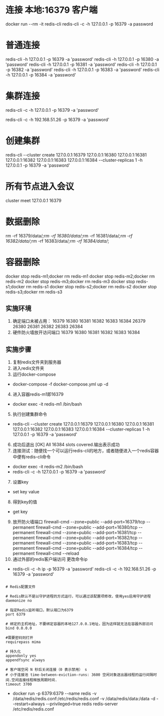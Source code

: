 # 连接 本地:16379 客户端
docker run --rm -it redis-cli redis-cli -c -h 127.0.0.1 -p 16379 -a password

# 普通连接
redis-cli  -h 127.0.0.1 -p 16379 -a 'password'
redis-cli  -h 127.0.0.1 -p 16380 -a 'password'
redis-cli  -h 127.0.0.1 -p 16381 -a 'password'
redis-cli  -h 127.0.0.1 -p 16382 -a 'password'
redis-cli  -h 127.0.0.1 -p 16383 -a 'password'
redis-cli  -h 127.0.0.1 -p 16384 -a 'password'


# 集群连接
redis-cli -c -h 127.0.0.1 -p 16379 -a 'password'

redis-cli -c -h 192.168.51.26 -p 16379 -a 'password'

# 创建集群
redis-cli --cluster create 127.0.0.1:16379  127.0.0.1:16380  127.0.0.1:16381  127.0.0.1:16382  127.0.0.1:16383  127.0.0.1:16384  --cluster-replicas 1 -h 127.0.0.1 -p 16379 -a 'password'

# 所有节点进入会议
cluster meet 127.0.0.1 16379

# 数据删除
rm -rf 16379/data/*;rm -rf 16380/data/*;rm -rf 16381/data/*;rm -rf 16382/data/*;rm -rf 16383/data/*;rm -rf 16384/data/*;

# 容器删除
docker stop redis-m1;docker rm redis-m1
docker stop redis-m2;docker rm redis-m2
docker stop redis-m3;docker rm redis-m3
docker stop redis-s1;docker rm redis-s1
docker stop redis-s2;docker rm redis-s2
docker stop redis-s3;docker rm redis-s3


## 实施环境
1. 确定端口未被占用：
16379
16380
16381
16382
16383
16384
26379
26380
26381
26382
26383
26384
2. 硬件防火墙放开访问端口
16379
16380
16381
16382
16383
16384


## 实施步骤
1. 复制redis文件夹到服务器
2. 进入redis文件夹
3. 运行docker-compose
* docker-compose -f docker-compose.yml up -d
4. 进入容器redis-m1即16379
* docker exec -it redis-m1 /bin/bash
5. 执行创建集群命令
* redis-cli --cluster create 127.0.0.1:16379  127.0.0.1:16380  127.0.0.1:16381  127.0.0.1:16382  127.0.0.1:16383  127.0.0.1:16384  --cluster-replicas 1 -h 127.0.0.1 -p 16379 -a 'password'
6. 成功后退出 [OK] All 16384 slots covered.输出表示成功
6. 连接测试：随便找一个可以运行redis-cli的地方，或者随便进入一个redis容器中便有redis-cli命令
* docker exec -it redis-m2 /bin/bash
* redis-cli -c -h 127.0.0.1 -p 16379 -a 'password'
7. 设置key
* set key value
8. 得到key的值
* get key
9. 放开防火墙端口
firewall-cmd --zone=public --add-port=16379/tcp --permanent
firewall-cmd --zone=public --add-port=16380/tcp --permanent
firewall-cmd --zone=public --add-port=16381/tcp --permanent
firewall-cmd --zone=public --add-port=16382/tcp --permanent
firewall-cmd --zone=public --add-port=16383/tcp --permanent
firewall-cmd --zone=public --add-port=16384/tcp --permanent
firewall-cmd --reload
10. 通过外部的redis客户端访问 更改命令ip
* redis-cli -c -h ip -p 16379 -a 'password'
redis-cli -c -h 192.168.51.26 -p 16379 -a 'password'



### 

```
# Redis配置文件

# Redis默认不是以守护进程的方式运行，可以通过该配置项修改，使用yes启用守护进程
daemonize no

# 指定Redis监听端口，默认端口为6379
port 6379

# 绑定的主机地址，不要绑定容器的本地127.0.0.1地址，因为这样就无法在容器外部访问
bind 0.0.0.0

#需要密码则打开
requirepass mima

# 持久化
appendonly yes
appendfsync always

# 客户端空闲 N 秒后关闭连接（0 表示禁用） s
# 小于连接池 time-between-eviction-runs: 3600 空闲对象逐出器线程的运行间隔时间.空闲连接线程释放周期时间.
timeout 3700
```

* docker run -p 6379:6379 --name redis -v /data/redis/redis.conf:/etc/redis/redis.conf -v /data/redis/data:/data -d  --restart=always --privileged=true redis redis-server /etc/redis/redis.conf